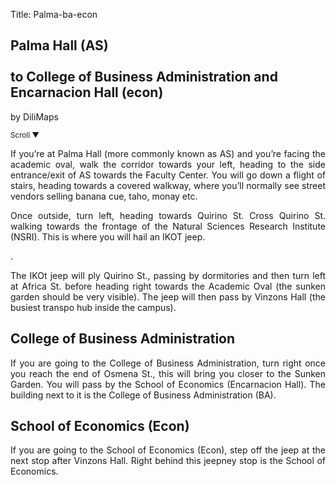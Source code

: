 Title: Palma-ba-econ

<section id='cover' class='cover active'>
<h1> Palma Hall (AS) <br><br>to College of Business Administration and Encarnacion Hall (econ)</h1>
<p align='justify'>by DiliMaps </p>
<small class='scroll'>Scroll ▼</small>
</section>

<section id='as'>
<p align='justify'>If you’re at Palma Hall (more commonly known as AS) and you’re facing the academic oval, walk the corridor towards your left, heading to the side entrance/exit of AS towards the Faculty Center. You will go down a flight of stairs, heading towards a covered walkway, where you’ll normally see street vendors selling banana cue, taho, monay etc.  
</p>
</section>

<section id='nsri'>
<p align='justify'>  Once outside, turn left, heading towards Quirino St. Cross Quirino St. walking towards the frontage of the Natural Sciences Research Institute (NSRI). This is where you will hail an IKOT jeep.
</p>.
</section>

<section id='vinzons'>
<p align='justify'>The IKOt jeep will ply Quirino St., passing by dormitories and then turn left at Africa St. before heading right towards the Academic Oval (the sunken garden should be very visible). The jeep will then pass by Vinzons Hall (the busiest transpo hub inside the campus). 
</p>
</section>

<section id='cba'>
<h1>College of Business Administration</h1>
<p align='justify'>If you are going to the College of Business Administration, turn right once you reach the end of Osmena St., this will bring you closer  to the Sunken Garden. You will pass by the School of Economics (Encarnacion Hall). The building next to it is the College of Business Administration (BA).
</p>
</section>

<section id='se'>
<h1>School of Economics (Econ)</h1>
<p align='justify'>If you are going to the School of Economics (Econ), step off the jeep at the next stop after Vinzons Hall. Right behind this jeepney stop is the School of Economics.
</p>
</section>